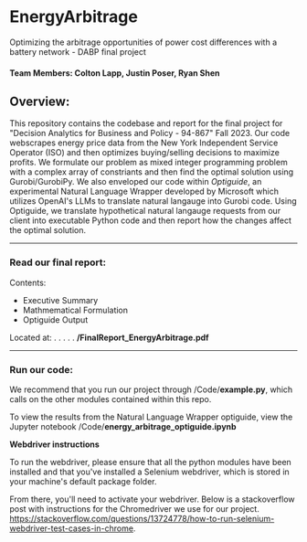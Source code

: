 # EnergyArbitrage
Optimizing the arbitrage opportunities of power cost differences with a battery network - DABP final project


#### Team Members: Colton Lapp, Justin Poser, Ryan Shen

## Overview:
This repository contains the codebase and report for the final project for "Decision Analytics for Business and Policy - 94-867" Fall 2023. Our code webscrapes energy price data from the New York Independent Service Operator (ISO) and then optimizes buying/selling decisions to maximize profits. We formulate our problem as mixed integer programming problem with a complex array of constriants and then find the optimal solution using Gurobi/GurobiPy. We also enveloped our code within *Optiguide*, an experimental Natural Language Wrapper developed by Microsoft which utilizes OpenAI's LLMs to translate natural langauge into Gurobi code. Using Optiguide, we translate hypothetical natural langauge requests from our client into executable Python code and then report how the changes affect the optimal solution. 

--- 

### Read our final report:
Contents: 

- Executive Summary
- Mathmematical Formulation
- Optiguide Output

Located at: . . . . . **/FinalReport_EnergyArbitrage.pdf**

---
### Run our code: 

We recommend that you run our project through /Code/**example.py**, which calls on the other modules contained within this repo.

To view the results from the Natural Language Wrapper optiguide, view the Jupyter notebook /Code/**energy\_arbitrage\_optiguide.ipynb**

**Webdriver instructions**

To run the webdriver, please ensure that all the python modules have been installed and that you've installed a Selenium webdriver, which is stored in your machine's default package folder.

From there, you'll need to activate your webdriver. Below is a stackoverflow post with instructions for the Chromedriver we use for our project.
https://stackoverflow.com/questions/13724778/how-to-run-selenium-webdriver-test-cases-in-chrome.


